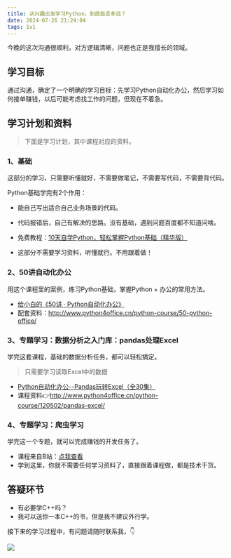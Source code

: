 ```yaml
---
title: 从兴趣出发学习Python，到底能走多远？
date: 2024-07-26 21:24:04
tags: 1v1
---
```



今晚的这次沟通很顺利，对方逻辑清晰，问题也正是我擅长的领域。

## 学习目标

通过沟通，确定了一个明确的学习目标：先学习Python自动化办公，然后学习如何接单赚钱，以后可能考虑找工作的问题，但现在不着急。


## 学习计划和资料


> 下面是学习计划，其中课程对应的资料。

### 1、基础

这部分的学习，只需要听懂就好，不需要做笔记，不需要写代码，不需要背代码。

Python基础学完有2个作用：

- 能自己写出适合自己业务场景的代码。
- 代码报错后，自己有解决的思路。没有基础，遇到问题百度都不知道问啥。


- 免费教程：[10天自学Python，轻松掌握Python基础（精华版）](https://www.bilibili.com/video/BV1MM4y1G76j/?spm_id_from=333.999.0.0)
- 这部分不需要学习资料，听懂就行。不用跟着做！

### 2、50讲自动化办公
用这个课程里的案例，练习Python基础，掌握Python + 办公的常用方法。

- [给小白的《50讲 · Python自动化办公》](https://www.python-office.com/course/50-python-office.html)
- 配套资料：http://www.python4office.cn/python-course/50-python-office/

### 3、专题学习：数据分析之入门库：pandas处理Excel

学完这套课程，基础的数据分析任务，都可以轻松搞定。

> 只需要学习读取Excel中的数据

- [Python自动化办公--Pandas玩转Excel（全30集）](https://www.bilibili.com/video/BV1hk4y1C73S/?spm_id_from=333.999.0.0&vd_source=ca20bb8763fcb18660aa74d7a87234fa)
- 课程资料👉http://www.python4office.cn/python-course/120502/pandas-excel/


### 4、专题学习：爬虫学习

学完这一个专题，就可以完成赚钱的开发任务了。

- 课程来自B站：[点我查看](https://www.bilibili.com/video/BV1y54y1y74F/?spm_id_from=333.337.search-card.all.click&vd_source=ca20bb8763fcb18660aa74d7a87234fa)
- 学到这里，你就不需要任何学习资料了，直接跟着课程做，都是技术干货。


## 答疑环节

- 有必要学C++吗？
- 我可以送你一本C++的书，但是我不建议外行学。

接下来的学习过程中，有问题请随时联系我，👇

![](https://python-office-1300615378.cos.ap-chongqing.myqcloud.com/wechat/qr-code.jpg)